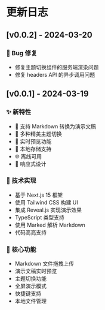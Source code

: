 # 更新日志

## [v0.0.2] - 2024-03-20

### 🐛 Bug 修复

- 修复主题切换组件的服务端渲染问题
- 修复 headers API 的异步调用问题

## [v0.0.1] - 2024-03-19

### ✨ 新特性

- 🚀 支持 Markdown 转换为演示文稿
- 🎨 多种精美主题切换
- 👀 实时预览功能
- 💾 本地存储支持
- 🌐 离线可用
- 📱 响应式设计

### 🔧 技术实现

- 基于 Next.js 15 框架
- 使用 Tailwind CSS 构建 UI
- 集成 Reveal.js 实现演示效果
- TypeScript 类型支持
- 使用 Marked 解析 Markdown
- 代码高亮支持

### 🎯 核心功能

- Markdown 文件拖拽上传
- 演示文稿实时预览
- 主题切换功能
- 全屏演示模式
- 快捷键支持
- 本地文件管理